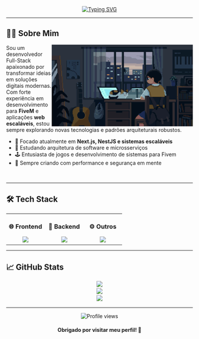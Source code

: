<div align="center">
  <a href="https://git.io/typing-svg">
    <img src="https://readme-typing-svg.demolab.com?font=Fira+Code&weight=500&size=22&pause=1000&color=42E3F5&center=true&vCenter=true&width=600&lines=%E2%9A%99+Welcome+to+my+Dev+Space!+%CB%99%E1%B5%95%CB%99;%F0%9F%92%BB+Full-Stack+Developer+|+Tech+Enthusiast;%F0%9F%92%BB+FiveM+%7C+Web+%7C+Infra+Lover" alt="Typing SVG" />
  </a>
</div>

---

## 👨‍💻 Sobre Mim

<img align="right" alt="Coding GIF" height="220px" src="dnzx.gif">

Sou um desenvolvedor Full-Stack apaixonado por transformar ideias em soluções digitais modernas. Com forte experiência em desenvolvimento para **FiveM** e aplicações **web escaláveis**, estou sempre explorando novas tecnologias e padrões arquiteturais robustos.

- 🔭 Focado atualmente em **Next.js, NestJS e sistemas escaláveis**
- 🧠 Estudando arquitetura de software e microsserviços
- 🕹️ Entusiasta de jogos e desenvolvimento de sistemas para Fivem
- 🚀 Sempre criando com performance e segurança em mente

<br clear="right">

---

## 🛠️ Tech Stack

<table>
  <tr>
    <td valign="top" width="33%">
      <h3 align="center">🌐 Frontend</h3>
      <div align="center">
        <img src="https://skillicons.dev/icons?i=react,nextjs,ts,js,tailwind,sass,html,css" height="40" />
      </div>
    </td>
    <td valign="top" width="33%">
      <h3 align="center">🧠 Backend</h3>
      <div align="center">
        <img src="https://skillicons.dev/icons?i=nestjs,nodejs,express,prisma,mysql,postgres" height="40" />
      </div>
    </td>
    <td valign="top" width="33%">
      <h3 align="center">⚙️ Outros</h3>
      <div align="center">
        <img src="https://skillicons.dev/icons?i=lua,docker,supabase,git,vercel" height="40" />
      </div>
    </td>
  </tr>
</table>

---

## 📈 GitHub Stats

<div align="center">
  <img src="https://github-readme-streak-stats.herokuapp.com/?user=DnzxDevop&theme=tokyonight&hide_border=false&ring=42e3f5&fire=42e3f5&currStreakLabel=42e3f5" height="180"/>
  <br />
  <img src="https://github-readme-stats.vercel.app/api?username=DnzxDevop&show_icons=true&hide=issues&theme=tokyonight&border_color=42e3f5&icon_color=42e3f5&title_color=42e3f5&text_color=ffffff" height="180"/>
  <br />
  <img src="https://github-readme-stats.vercel.app/api/top-langs/?username=DnzxDevop&layout=compact&hide=html,scss,less&langs_count=8&theme=tokyonight&title_color=42e3f5&text_color=ffffff&border_color=42e3f5" height="180"/>
</div>

---

<div align="center">
  <img src="https://komarev.com/ghpvc/?username=DnzxDevop&style=flat-square&color=42e3f5" alt="Profile views"/>
  <br />
  <h4>Obrigado por visitar meu perfil! 🚀</h4>
</div>
